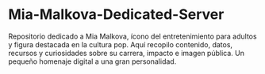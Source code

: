 # Mia-Malkova-Dedicated-Server
Repositorio dedicado a Mia Malkova, ícono del entretenimiento para adultos y figura destacada en la cultura pop. Aquí recopilo contenido, datos, recursos y curiosidades sobre su carrera, impacto e imagen pública. Un pequeño homenaje digital a una gran personalidad.
